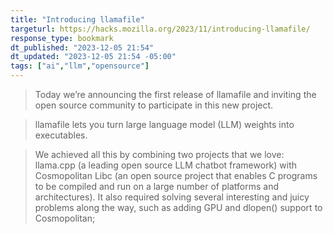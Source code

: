 ```yaml
---
title: "Introducing llamafile"
targeturl: https://hacks.mozilla.org/2023/11/introducing-llamafile/
response_type: bookmark
dt_published: "2023-12-05 21:54"
dt_updated: "2023-12-05 21:54 -05:00"
tags: ["ai","llm","opensource"]
---
```


> Today we’re announcing the first release of llamafile and inviting the open source community to participate in this new project.

> llamafile lets you turn large language model (LLM) weights into executables.

> We achieved all this by combining two projects that we love: llama.cpp (a leading open source LLM chatbot framework) with Cosmopolitan Libc (an open source project that enables C programs to be compiled and run on a large number of platforms and architectures). It also required solving several interesting and juicy problems along the way, such as adding GPU and dlopen() support to Cosmopolitan;
